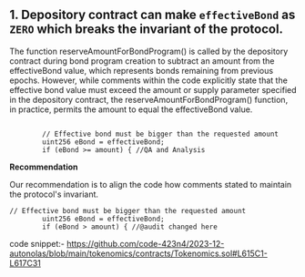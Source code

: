 ## 1. Depository contract can make `effectiveBond` as `ZERO` which breaks the invariant of the protocol.

The function reserveAmountForBondProgram() is called by the depository contract during bond program creation to subtract an amount from the effectiveBond value, which represents bonds remaining from previous epochs. However, while comments within the code explicitly state that the effective bond value must exceed the amount or supply parameter specified in the depository contract, the reserveAmountForBondProgram() function, in practice, permits the amount to equal the effectiveBond value.

```solidity

        // Effective bond must be bigger than the requested amount
        uint256 eBond = effectiveBond;
        if (eBond >= amount) { //QA and Analysis
```

**Recommendation**

Our recommendation is to align the code how comments stated to maintain the protocol's invariant.

```solidity
// Effective bond must be bigger than the requested amount
        uint256 eBond = effectiveBond;
        if (eBond > amount) { //@audit changed here

```

code snippet:-
https://github.com/code-423n4/2023-12-autonolas/blob/main/tokenomics/contracts/Tokenomics.sol#L615C1-L617C31